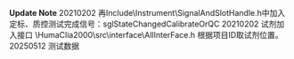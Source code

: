 ********Update Note********
20210202  再Include\Instrument\SignalAndSlotHandle.h中加入定标、质控测试完成信号：sglStateChangedCalibrateOrQC
20210202  试剂加入接口 \HumaClia2000\src\interface\AllInterFace.h 根据项目ID取试剂位置。 
20250512  测试数据
